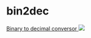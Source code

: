 # bin2dec
<a target="_blank" href="https://m-its.github.io/bin2dec/bin2dec/">Binary to decimal conversor </a>
<img src="https://image.prntscr.com/image/pK3opHAbRPaetZLWdDkZBQ.png">
